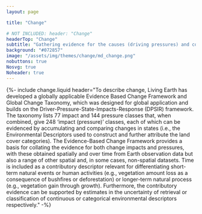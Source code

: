 ```yaml
---
layout: page

title: "Change"

# NOT INCLUDED: header: "Change"
headerTop: "Change"
subtitle: "Gathering evidence for the causes (driving pressures) and consequences (impacts) of changes in ecosystems and environments using Earth observation and other spatial datasets. " 
background: "#072857"
image: "/assets/img/themes/change/md_change.png"
nobuttons: true
Nosvg: true
Noheader: true
---
```


{%-
include change.liquid
header="To describe change, Living Earth has developed a globally applicable Evidence Based Change Framework and Global Change Taxonomy, which was designed for global application and builds on the Driver-Pressure-State-Impacts-Response (DPSIR) framework. The taxonomy lists 77 impact and 144 pressure classes that, when combined, give 248 ‘impact (pressure)’ classes, each of which can be evidenced by accumulating and comparing changes in states (i.e., the Environmental Descriptors used to construct and further attribute the land cover categories). The Evidence-Based Change Framework provides a basis for collating the evidence for both change impacts and pressures, with these obtained spatially and over time from Earth observation data but also a range of other spatial and, in some cases, non-spatial datasets. Time is included as a contributory descriptor relevant for differentiating short-term natural events or human activities (e.g., vegetation amount loss as a consequence of bushfires or deforestation) or longer-term natural process (e.g., vegetation gain through growth). Furthermore, the contributory evidence can be supported by estimates in the uncertainty of retrieval or classification of continuous or categorical environmental descriptors respectively."
-%}
